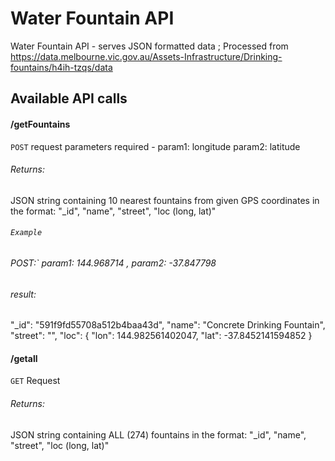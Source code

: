 # Water Fountain API
Water Fountain API - serves JSON formatted data ; Processed from https://data.melbourne.vic.gov.au/Assets-Infrastructure/Drinking-fountains/h4ih-tzqs/data

## Available API calls

#### /getFountains
`POST` request
parameters required - 
param1: longitude
param2: latitude
###### Returns: 
JSON string containing 10 nearest fountains from given GPS coordinates in the format:  "_id", "name", "street", "loc (long, lat)"

###### `Example` 
###### POST:` param1: 144.968714 , param2: -37.847798
###### result:
"_id": "591f9fd55708a512b4baa43d",
"name": "Concrete Drinking Fountain",
"street": "",
"loc": {
    "lon": 144.982561402047,
    "lat": -37.8452141594852 
    }
    


#### /getall
`GET` Request
###### Returns: 
JSON string containing ALL (274) fountains in the format:  "_id", "name", "street", "loc (long, lat)"


